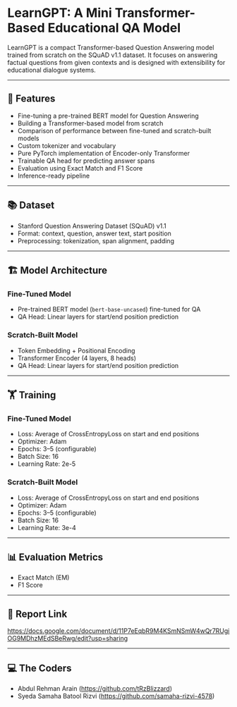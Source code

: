 # LearnGPT: A Mini Transformer-Based Educational QA Model

LearnGPT is a compact Transformer-based Question Answering model trained from scratch on the SQuAD v1.1 dataset. It focuses on answering factual questions from given contexts and is designed with extensibility for educational dialogue systems.

---

## 🚀 Features
- Fine-tuning a pre-trained BERT model for Question Answering
- Building a Transformer-based model from scratch
- Comparison of performance between fine-tuned and scratch-built models
- Custom tokenizer and vocabulary
- Pure PyTorch implementation of Encoder-only Transformer
- Trainable QA head for predicting answer spans
- Evaluation using Exact Match and F1 Score
- Inference-ready pipeline

---

## 📚 Dataset
- Stanford Question Answering Dataset (SQuAD) v1.1
- Format: context, question, answer text, start position
- Preprocessing: tokenization, span alignment, padding

---

## 🏗️ Model Architecture
### Fine-Tuned Model
- Pre-trained BERT model (`bert-base-uncased`) fine-tuned for QA
- QA Head: Linear layers for start/end position prediction

### Scratch-Built Model
- Token Embedding + Positional Encoding
- Transformer Encoder (4 layers, 8 heads)
- QA Head: Linear layers for start/end position prediction

---

## 🏋️ Training
### Fine-Tuned Model
- Loss: Average of CrossEntropyLoss on start and end positions
- Optimizer: Adam
- Epochs: 3–5 (configurable)
- Batch Size: 16
- Learning Rate: 2e-5

### Scratch-Built Model
- Loss: Average of CrossEntropyLoss on start and end positions
- Optimizer: Adam
- Epochs: 3–5 (configurable)
- Batch Size: 16
- Learning Rate: 3e-4

---

## 📊 Evaluation Metrics
- Exact Match (EM)
- F1 Score

---

## 📄 Report Link
https://docs.google.com/document/d/11P7eEqbR9M4KSmNSmW4wQr7RUgiOG9MDhzMEdSBeRwg/edit?usp=sharing

---

## 💻 The Coders

- Abdul Rehman Arain (https://github.com/tRzBlizzard)
- Syeda Samaha Batool Rizvi (https://github.com/samaha-rizvi-4578)